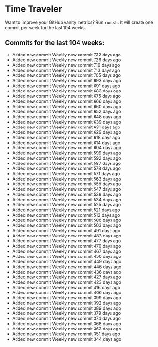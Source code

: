 # Time Traveler

Want to improve your GitHub vanity metrics?
Run `run.sh`.
It will create one commit per week for the last 104 weeks.

## Commits for the last 104 weeks:
- Added new commit Weekly new commit 732 days ago
- Added new commit Weekly new commit 726 days ago
- Added new commit Weekly new commit 716 days ago
- Added new commit Weekly new commit 713 days ago
- Added new commit Weekly new commit 705 days ago
- Added new commit Weekly new commit 693 days ago
- Added new commit Weekly new commit 691 days ago
- Added new commit Weekly new commit 683 days ago
- Added new commit Weekly new commit 675 days ago
- Added new commit Weekly new commit 666 days ago
- Added new commit Weekly new commit 660 days ago
- Added new commit Weekly new commit 652 days ago
- Added new commit Weekly new commit 648 days ago
- Added new commit Weekly new commit 639 days ago
- Added new commit Weekly new commit 631 days ago
- Added new commit Weekly new commit 629 days ago
- Added new commit Weekly new commit 618 days ago
- Added new commit Weekly new commit 614 days ago
- Added new commit Weekly new commit 604 days ago
- Added new commit Weekly new commit 599 days ago
- Added new commit Weekly new commit 592 days ago
- Added new commit Weekly new commit 587 days ago
- Added new commit Weekly new commit 578 days ago
- Added new commit Weekly new commit 571 days ago
- Added new commit Weekly new commit 563 days ago
- Added new commit Weekly new commit 556 days ago
- Added new commit Weekly new commit 547 days ago
- Added new commit Weekly new commit 539 days ago
- Added new commit Weekly new commit 534 days ago
- Added new commit Weekly new commit 525 days ago
- Added new commit Weekly new commit 521 days ago
- Added new commit Weekly new commit 512 days ago
- Added new commit Weekly new commit 506 days ago
- Added new commit Weekly new commit 503 days ago
- Added new commit Weekly new commit 491 days ago
- Added new commit Weekly new commit 483 days ago
- Added new commit Weekly new commit 477 days ago
- Added new commit Weekly new commit 470 days ago
- Added new commit Weekly new commit 467 days ago
- Added new commit Weekly new commit 456 days ago
- Added new commit Weekly new commit 449 days ago
- Added new commit Weekly new commit 446 days ago
- Added new commit Weekly new commit 436 days ago
- Added new commit Weekly new commit 427 days ago
- Added new commit Weekly new commit 423 days ago
- Added new commit Weekly new commit 416 days ago
- Added new commit Weekly new commit 406 days ago
- Added new commit Weekly new commit 399 days ago
- Added new commit Weekly new commit 392 days ago
- Added new commit Weekly new commit 389 days ago
- Added new commit Weekly new commit 379 days ago
- Added new commit Weekly new commit 374 days ago
- Added new commit Weekly new commit 368 days ago
- Added new commit Weekly new commit 363 days ago
- Added new commit Weekly new commit 351 days ago
- Added new commit Weekly new commit 344 days ago
